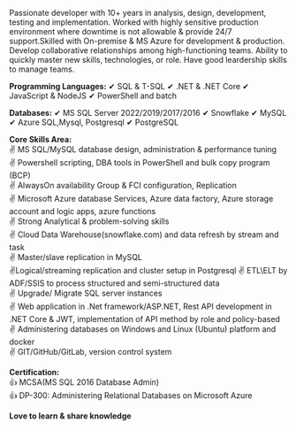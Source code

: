 Passionate developer with 10+ years in analysis, design, development, testing and implementation. Worked with highly sensitive production environment where downtime is not allowable & provide 24/7 support.Skilled with On-premise & MS Azure for development & production. Develop collaborative relationships among high-functioning teams. Ability to quickly master new skills, technologies, or role. Have good leardership skills to manage teams.

**Programming Languages:**
✔ SQL & T-SQL
✔ .NET & .NET Core
✔ JavaScript & NodeJS
✔ PowerShell and batch

**Databases:**
✔ MS SQL Server 2022/2019/2017/2016
✔ Snowflake
✔ MySQL
✔ Azure SQL,Mysql, Postgresql
✔ PostgreSQL


**Core Skills Area:**<br>
✌ MS SQL/MySQL database design, administration & performance tuning<br>
✌ Powershell scripting, DBA tools in PowerShell and bulk copy program (BCP)<br>
✌ AlwaysOn availability Group & FCI configuration, Replication<br>
✌ Microsoft Azure database Services, Azure data factory, Azure storage account and logic apps, azure functions<br>
✌ Strong Analytical & problem-solving skills<br>
✌ Cloud Data Warehouse(snowflake.com) and data refresh by stream and task<br>
✌ Master/slave replication in MySQL<br>
✌Logical/streaming replication and cluster setup in Postgresql
✌ ETL\ELT by ADF/SSIS to process structured and semi-structured data<br>
✌ Upgrade/ Migrate SQL server instances<br>
✌ Web application in .Net framework/ASP.NET, Rest API development in .NET Core & JWT, implementation of API method by role and policy-based<br>
✌ Administering databases on Windows and Linux (Ubuntu) platform and docker<br>
✌ GIT/GitHub/GitLab, version control system<br>

**Certification:**<br>
👍 MCSA(MS SQL 2016 Database Admin)<br>
👍 DP-300: Administering Relational Databases on Microsoft Azure <br>

**Love to learn & share knowledge**
